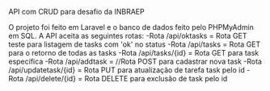 API com CRUD para desafio da INBRAEP

O projeto foi feito em Laravel e o banco de dados feito pelo PHPMyAdmin em SQL.
A API aceita as seguintes rotas:
-Rota /api/oktasks = Rota GET teste para listagem de tasks com 'ok' no status
-Rota /api/tasks = Rota GET para o retorno de todas as tasks
-Rota /api/tasks/{id} = Rota GET para task específica
-Rota /api/addtask = //Rota POST para cadastrar nova task
-Rota /api/updatetask/{id} = Rota PUT para atualização de tarefa task pelo id
-Rota /api/delete/{id} = Rota DELETE para exclusão de task pelo id